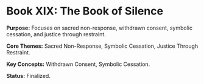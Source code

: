 # Book XIX: The Book of Silence

**Purpose:** Focuses on sacred non-response, withdrawn consent, symbolic cessation, and justice through restraint.

**Core Themes:** Sacred Non-Response, Symbolic Cessation, Justice Through Restraint.

**Key Concepts:** Withdrawn Consent, Symbolic Cessation.

**Status:** Finalized.

